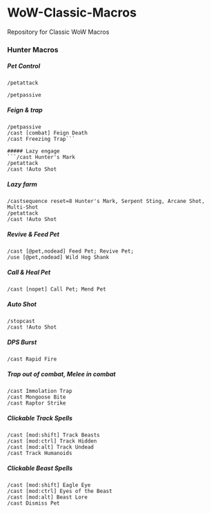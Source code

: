 # WoW-Classic-Macros
Repository for Classic WoW Macros 

### Hunter Macros

##### Pet Control
```
/petattack

/petpassive
```

##### Feign & trap
```#showtooltip
/petpassive
/cast [combat] Feign Death
/cast Freezing Trap```

##### Lazy engage
```/cast Hunter's Mark
/petattack
/cast !Auto Shot
```

##### Lazy farm
```/targetenemy [noharm]
/castsequence reset=8 Hunter's Mark, Serpent Sting, Arcane Shot, Multi-Shot
/petattack
/cast !Auto Shot
```

##### Revive & Feed Pet
```#showtooltip
/cast [@pet,nodead] Feed Pet; Revive Pet;
/use [@pet,nodead] Wild Hog Shank
```

##### Call & Heal Pet
```#showtooltip
/cast [nopet] Call Pet; Mend Pet
```

##### Auto Shot
```#showtooltip
/stopcast
/cast !Auto Shot
```

##### DPS Burst
```/cast Berserking(Racial)
/cast Rapid Fire
```

##### Trap out of combat, Melee in combat
```#showtooltip
/cast Immolation Trap
/cast Mongoose Bite
/cast Raptor Strike
```

##### Clickable Track Spells
```#showtooltip
/cast [mod:shift] Track Beasts
/cast [mod:ctrl] Track Hidden
/cast [mod:alt] Track Undead
/cast Track Humanoids
```

##### Clickable Beast Spells
```#showtooltip
/cast [mod:shift] Eagle Eye
/cast [mod:ctrl] Eyes of the Beast
/cast [mod:alt] Beast Lore
/cast Dismiss Pet
```
